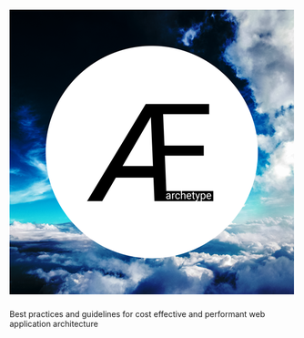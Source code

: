 # ![Archetype • Logo (C) Gabriel Dibble, 2017 - All rights reserved.](https://github.com/gdibble/Archetype/blob/master/Logo.png?raw=true)
Best practices and guidelines for cost effective and performant web application architecture
